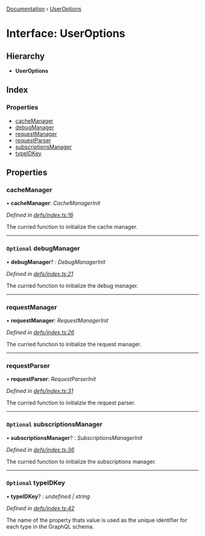[Documentation](../README.md) › [UserOptions](useroptions.md)

# Interface: UserOptions

## Hierarchy

* **UserOptions**

## Index

### Properties

* [cacheManager](useroptions.md#cachemanager)
* [debugManager](useroptions.md#optional-debugmanager)
* [requestManager](useroptions.md#requestmanager)
* [requestParser](useroptions.md#requestparser)
* [subscriptionsManager](useroptions.md#optional-subscriptionsmanager)
* [typeIDKey](useroptions.md#optional-typeidkey)

## Properties

###  cacheManager

• **cacheManager**: *CacheManagerInit*

*Defined in [defs/index.ts:16](https://github.com/badbatch/graphql-box/blob/4e410c8/packages/client/src/defs/index.ts#L16)*

The curried function to initialize the cache manager.

___

### `Optional` debugManager

• **debugManager**? : *DebugManagerInit*

*Defined in [defs/index.ts:21](https://github.com/badbatch/graphql-box/blob/4e410c8/packages/client/src/defs/index.ts#L21)*

The curried function to initialize the debug manager.

___

###  requestManager

• **requestManager**: *RequestManagerInit*

*Defined in [defs/index.ts:26](https://github.com/badbatch/graphql-box/blob/4e410c8/packages/client/src/defs/index.ts#L26)*

The curried function to initialize the request manager.

___

###  requestParser

• **requestParser**: *RequestParserInit*

*Defined in [defs/index.ts:31](https://github.com/badbatch/graphql-box/blob/4e410c8/packages/client/src/defs/index.ts#L31)*

The curried function to initialzie the request parser.

___

### `Optional` subscriptionsManager

• **subscriptionsManager**? : *SubscriptionsManagerInit*

*Defined in [defs/index.ts:36](https://github.com/badbatch/graphql-box/blob/4e410c8/packages/client/src/defs/index.ts#L36)*

The curried function to initialize the subscriptions manager.

___

### `Optional` typeIDKey

• **typeIDKey**? : *undefined | string*

*Defined in [defs/index.ts:42](https://github.com/badbatch/graphql-box/blob/4e410c8/packages/client/src/defs/index.ts#L42)*

The name of the property thats value is used as the unique
identifier for each type in the GraphQL schema.
